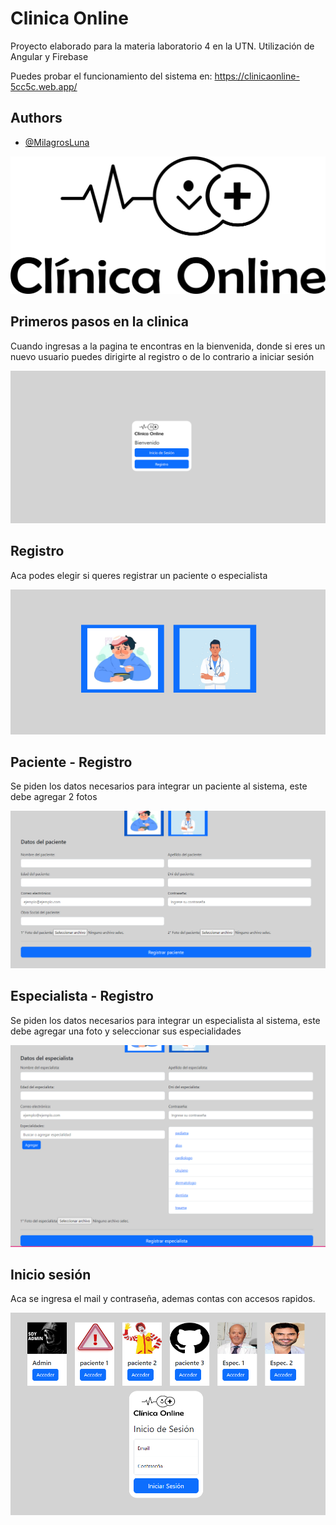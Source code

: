 # Clinica Online

Proyecto elaborado para la materia laboratorio 4 en la UTN.
Utilización de Angular y Firebase

Puedes probar el funcionamiento del sistema en: https://clinicaonline-5cc5c.web.app/
## Authors

- [@MilagrosLuna](https://github.com/MilagrosLuna)

![Logo](src/assets/logoClinica.png)


## Primeros pasos en la clinica

Cuando ingresas a la pagina te encontras en la bienvenida, donde si eres un nuevo usuario puedes dirigirte al registro o de lo contrario a iniciar sesión

![Logo](readme/bienvenida.png)

## Registro

Aca podes elegir si queres registrar un paciente o especialista

![Registro](readme/registro.png)

## Paciente - Registro

Se piden los datos necesarios para integrar un paciente al sistema, este debe agregar 2 fotos

![Paciente-registro](readme/pacienteR.png)

## Especialista - Registro

Se piden los datos necesarios para integrar un especialista al sistema, este debe agregar una foto y seleccionar sus especialidades

![Especialista-registro](readme/especialistaR.png)

## Inicio sesión

Aca se ingresa el mail y contraseña, ademas contas con accesos rapidos.

![Inicio sesión](readme/accesoRapido.png)